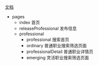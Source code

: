 <a href="https://www.yuque.com/docs/share/15792ec2-170c-4368-9f37-2b9f82ba4c14#P8LXP">文档</a>
- pages
  - index 首页
  - releaseProfessional 发布信息
  - professional
    - professional 搜索首页
    - ordinary 普通职业搜索筛选页面
    - professionalDetail 普通职业详情页
    - emerging 灵活职业搜索筛选页面
   
